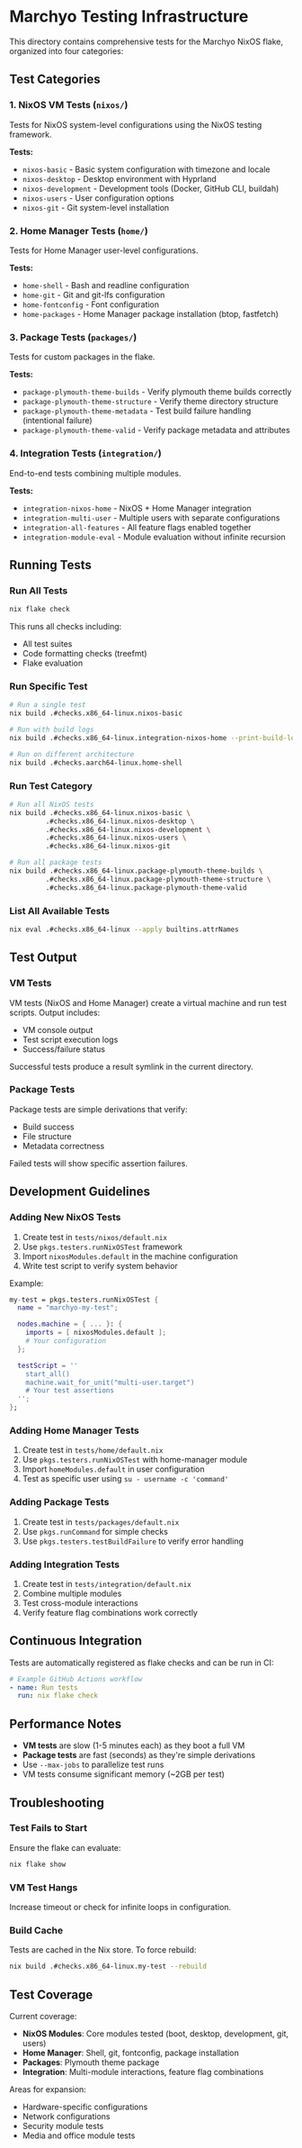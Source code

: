 # Marchyo Testing Infrastructure

This directory contains comprehensive tests for the Marchyo NixOS flake, organized into four categories:

## Test Categories

### 1. NixOS VM Tests (`nixos/`)
Tests for NixOS system-level configurations using the NixOS testing framework.

**Tests:**
- `nixos-basic` - Basic system configuration with timezone and locale
- `nixos-desktop` - Desktop environment with Hyprland
- `nixos-development` - Development tools (Docker, GitHub CLI, buildah)
- `nixos-users` - User configuration options
- `nixos-git` - Git system-level installation

### 2. Home Manager Tests (`home/`)
Tests for Home Manager user-level configurations.

**Tests:**
- `home-shell` - Bash and readline configuration
- `home-git` - Git and git-lfs configuration
- `home-fontconfig` - Font configuration
- `home-packages` - Home Manager package installation (btop, fastfetch)

### 3. Package Tests (`packages/`)
Tests for custom packages in the flake.

**Tests:**
- `package-plymouth-theme-builds` - Verify plymouth theme builds correctly
- `package-plymouth-theme-structure` - Verify theme directory structure
- `package-plymouth-theme-metadata` - Test build failure handling (intentional failure)
- `package-plymouth-theme-valid` - Verify package metadata and attributes

### 4. Integration Tests (`integration/`)
End-to-end tests combining multiple modules.

**Tests:**
- `integration-nixos-home` - NixOS + Home Manager integration
- `integration-multi-user` - Multiple users with separate configurations
- `integration-all-features` - All feature flags enabled together
- `integration-module-eval` - Module evaluation without infinite recursion

## Running Tests

### Run All Tests
```bash
nix flake check
```

This runs all checks including:
- All test suites
- Code formatting checks (treefmt)
- Flake evaluation

### Run Specific Test
```bash
# Run a single test
nix build .#checks.x86_64-linux.nixos-basic

# Run with build logs
nix build .#checks.x86_64-linux.integration-nixos-home --print-build-logs

# Run on different architecture
nix build .#checks.aarch64-linux.home-shell
```

### Run Test Category
```bash
# Run all NixOS tests
nix build .#checks.x86_64-linux.nixos-basic \
         .#checks.x86_64-linux.nixos-desktop \
         .#checks.x86_64-linux.nixos-development \
         .#checks.x86_64-linux.nixos-users \
         .#checks.x86_64-linux.nixos-git

# Run all package tests
nix build .#checks.x86_64-linux.package-plymouth-theme-builds \
         .#checks.x86_64-linux.package-plymouth-theme-structure \
         .#checks.x86_64-linux.package-plymouth-theme-valid
```

### List All Available Tests
```bash
nix eval .#checks.x86_64-linux --apply builtins.attrNames
```

## Test Output

### VM Tests
VM tests (NixOS and Home Manager) create a virtual machine and run test scripts. Output includes:
- VM console output
- Test script execution logs
- Success/failure status

Successful tests produce a result symlink in the current directory.

### Package Tests
Package tests are simple derivations that verify:
- Build success
- File structure
- Metadata correctness

Failed tests will show specific assertion failures.

## Development Guidelines

### Adding New NixOS Tests
1. Create test in `tests/nixos/default.nix`
2. Use `pkgs.testers.runNixOSTest` framework
3. Import `nixosModules.default` in the machine configuration
4. Write test script to verify system behavior

Example:
```nix
my-test = pkgs.testers.runNixOSTest {
  name = "marchyo-my-test";

  nodes.machine = { ... }: {
    imports = [ nixosModules.default ];
    # Your configuration
  };

  testScript = ''
    start_all()
    machine.wait_for_unit("multi-user.target")
    # Your test assertions
  '';
};
```

### Adding Home Manager Tests
1. Create test in `tests/home/default.nix`
2. Use `pkgs.testers.runNixOSTest` with home-manager module
3. Import `homeModules.default` in user configuration
4. Test as specific user using `su - username -c 'command'`

### Adding Package Tests
1. Create test in `tests/packages/default.nix`
2. Use `pkgs.runCommand` for simple checks
3. Use `pkgs.testers.testBuildFailure` to verify error handling

### Adding Integration Tests
1. Create test in `tests/integration/default.nix`
2. Combine multiple modules
3. Test cross-module interactions
4. Verify feature flag combinations work correctly

## Continuous Integration

Tests are automatically registered as flake checks and can be run in CI:

```yaml
# Example GitHub Actions workflow
- name: Run tests
  run: nix flake check
```

## Performance Notes

- **VM tests** are slow (1-5 minutes each) as they boot a full VM
- **Package tests** are fast (seconds) as they're simple derivations
- Use `--max-jobs` to parallelize test runs
- VM tests consume significant memory (~2GB per test)

## Troubleshooting

### Test Fails to Start
Ensure the flake can evaluate:
```bash
nix flake show
```

### VM Test Hangs
Increase timeout or check for infinite loops in configuration.

### Build Cache
Tests are cached in the Nix store. To force rebuild:
```bash
nix build .#checks.x86_64-linux.my-test --rebuild
```

## Test Coverage

Current coverage:
- **NixOS Modules**: Core modules tested (boot, desktop, development, git, users)
- **Home Manager**: Shell, git, fontconfig, package installation
- **Packages**: Plymouth theme package
- **Integration**: Multi-module interactions, feature flag combinations

Areas for expansion:
- Hardware-specific configurations
- Network configurations
- Security module tests
- Media and office module tests
